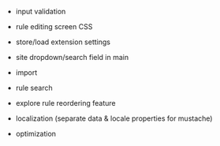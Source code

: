 * input validation
* rule editing screen CSS
* store/load extension settings
* site dropdown/search field in main
* import
* rule search
* explore rule reordering feature
* localization (separate data & locale properties for mustache)

* optimization

